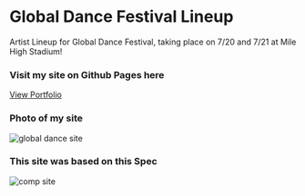 # Global Dance Festival Lineup

Artist Lineup for Global Dance Festival, taking place on 7/20 and 7/21 at Mile High Stadium!

### Visit my site on Github Pages here

[View Portfolio](https://graysmith00.github.io/gs-comp-challenge-2/)

### Photo of my site

![global dance site](https://i.imgur.com/nO7PS3Z.png)

### This site was based on this Spec

![comp site](https://i.imgur.com/bAEHzLT.png)
